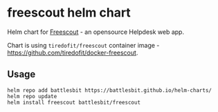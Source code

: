 # freescout helm chart

Helm chart for [Freescout](https://freescout.net/) - an opensource Helpdesk web app.

Chart is using `tiredofit/freescout` container image -  https://github.com/tiredofit/docker-freescout.

## Usage

```
helm repo add battlesbit https://battlesbit.github.io/helm-charts/
helm repo update
helm install freescout battlesbit/freescout
```
